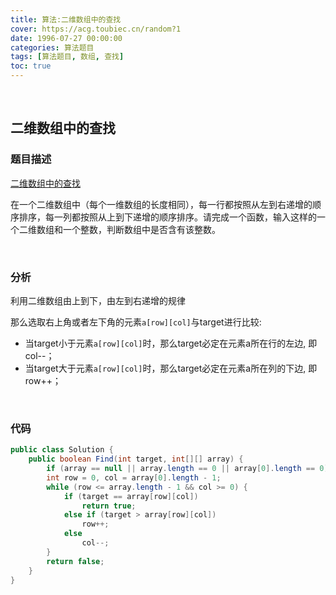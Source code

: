 ```yaml
---
title: 算法:二维数组中的查找
cover: https://acg.toubiec.cn/random?1
date: 1996-07-27 00:00:00
categories: 算法题目
tags: [算法题目, 数组, 查找]
toc: true
---
```


<br/>

<!--more-->

## 二维数组中的查找

### 题目描述

[二维数组中的查找](https://www.nowcoder.com/practice/abc3fe2ce8e146608e868a70efebf62e?tpId=13&tqId=11154&tPage=1&rp=1&ru=/ta/coding-interviews&qru=/ta/coding-interviews/question-ranking)

在一个二维数组中（每个一维数组的长度相同），每一行都按照从左到右递增的顺序排序，每一列都按照从上到下递增的顺序排序。请完成一个函数，输入这样的一个二维数组和一个整数，判断数组中是否含有该整数。

<br/>

### 分析

利用二维数组由上到下，由左到右递增的规律

那么选取右上角或者左下角的元素`a[row][col]`与target进行比较:

-   当target小于元素`a[row][col]`时，那么target必定在元素a所在行的左边, 即col--；
-   当target大于元素`a[row][col]`时，那么target必定在元素a所在列的下边, 即row++；

<br/>

### 代码

```java
public class Solution {
    public boolean Find(int target, int[][] array) {
        if (array == null || array.length == 0 || array[0].length == 0) return false;
        int row = 0, col = array[0].length - 1;
        while (row <= array.length - 1 && col >= 0) {
            if (target == array[row][col])
                return true;
            else if (target > array[row][col])
                row++;
            else
                col--;
        }
        return false;
    }
}
```

